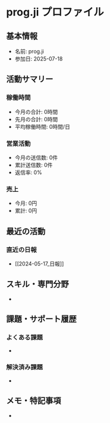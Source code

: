 # prog.ji プロファイル

## 基本情報
- 名前: prog.ji
- 参加日: 2025-07-18

## 活動サマリー
### 稼働時間
- 今月の合計: 0時間
- 先月の合計: 0時間
- 平均稼働時間: 0時間/日

### 営業活動
- 今月の送信数: 0件
- 累計送信数: 0件
- 返信率: 0%

### 売上
- 今月: 0円
- 累計: 0円

## 最近の活動
### 直近の日報
- [[2024-05-17_日報]]

## スキル・専門分野
- 

## 課題・サポート履歴
### よくある課題
- 

### 解決済み課題
- 

## メモ・特記事項
- 
